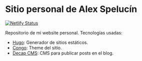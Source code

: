 # Sitio personal de Alex Spelucín

[![Netlify Status](https://api.netlify.com/api/v1/badges/c9fd82e4-d964-4a83-b8f4-5fb4b0a97c62/deploy-status)](https://app.netlify.com/sites/silver-fox-7d8964/deploys)

Repositorio de mi website personal. Tecnologías usadas:

- [Hugo](https://gohugo.io/): Generador de sitios estáticos.
- [Congo](https://jpanther.github.io/congo/): Theme del sitio.
- [Decap CMS](https://decapcms.org/): CMS para publicar posts en el blog.
